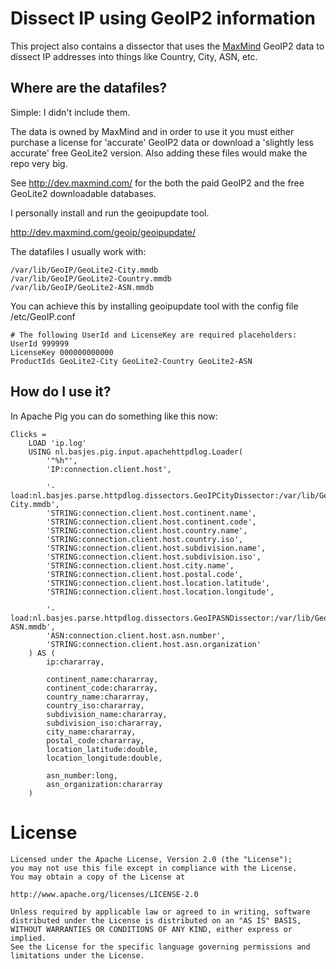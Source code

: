 Dissect IP using GeoIP2 information
===
This project also contains a dissector that uses the [MaxMind](http://www.maxmind.com) GeoIP2 data to 
dissect IP addresses into things like Country, City, ASN, etc.

Where are the datafiles?
---
Simple: I didn't include them.

The data is owned by MaxMind and in order to use it you must either purchase a license for 'accurate' GeoIP2
data or download a 'slightly less accurate' free GeoLite2 version. 
Also adding these files would make the repo very big.

See http://dev.maxmind.com/ for the both the paid GeoIP2 and the free GeoLite2 downloadable databases.

I personally install and run the geoipupdate tool.

http://dev.maxmind.com/geoip/geoipupdate/

The datafiles I usually work with:

    /var/lib/GeoIP/GeoLite2-City.mmdb
    /var/lib/GeoIP/GeoLite2-Country.mmdb
    /var/lib/GeoIP/GeoLite2-ASN.mmdb

You can achieve this by installing geoipupdate tool with the config file /etc/GeoIP.conf

    # The following UserId and LicenseKey are required placeholders:
    UserId 999999
    LicenseKey 000000000000
    ProductIds GeoLite2-City GeoLite2-Country GeoLite2-ASN

How do I use it?
---

In Apache Pig you can do something like this now:

    Clicks =
        LOAD 'ip.log'
        USING nl.basjes.pig.input.apachehttpdlog.Loader(
            '"%h"',
            'IP:connection.client.host',

            '-load:nl.basjes.parse.httpdlog.dissectors.GeoIPCityDissector:/var/lib/GeoIP/GeoLite2-City.mmdb',
            'STRING:connection.client.host.continent.name',
            'STRING:connection.client.host.continent.code',
            'STRING:connection.client.host.country.name',
            'STRING:connection.client.host.country.iso',
            'STRING:connection.client.host.subdivision.name',
            'STRING:connection.client.host.subdivision.iso',
            'STRING:connection.client.host.city.name',
            'STRING:connection.client.host.postal.code',
            'STRING:connection.client.host.location.latitude',
            'STRING:connection.client.host.location.longitude',

            '-load:nl.basjes.parse.httpdlog.dissectors.GeoIPASNDissector:/var/lib/GeoIP/GeoLite2-ASN.mmdb',
            'ASN:connection.client.host.asn.number',
            'STRING:connection.client.host.asn.organization'
        ) AS (
            ip:chararray,

            continent_name:chararray,
            continent_code:chararray,
            country_name:chararray,
            country_iso:chararray,
            subdivision_name:chararray,
            subdivision_iso:chararray,
            city_name:chararray,
            postal_code:chararray,
            location_latitude:double,
            location_longitude:double,

            asn_number:long,
            asn_organization:chararray
        )

License
===
    Licensed under the Apache License, Version 2.0 (the "License");
    you may not use this file except in compliance with the License.
    You may obtain a copy of the License at

    http://www.apache.org/licenses/LICENSE-2.0

    Unless required by applicable law or agreed to in writing, software
    distributed under the License is distributed on an "AS IS" BASIS,
    WITHOUT WARRANTIES OR CONDITIONS OF ANY KIND, either express or implied.
    See the License for the specific language governing permissions and
    limitations under the License.
